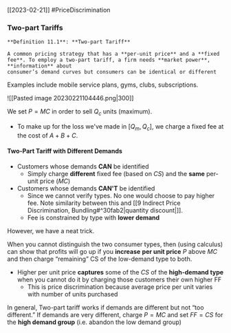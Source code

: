 [[2023-02-21]] #PriceDiscrimination

### Two-part Tariffs

```ad-important
**Definition 11.1**: **Two-part Tariff**

A common pricing strategy that has a **per-unit price** and a **fixed fee**. To employ a two-part tariff, a firm needs **market power**, **information** about  
consumer’s demand curves but consumers can be identical or different
```

Examples include mobile service plans, gyms, clubs, subscriptions.

![[Pasted image 20230221104446.png|300]]

We set $P=MC$ in order to sell $Q_c$ units (maximum).
- To make up for the loss we've made in $[Q_m, Q_c]$, we charge a fixed fee at the cost of $A+B+C$.


#### Two-Part Tariff with Different Demands
- Customers whose demands **CAN** be identified
	- Simply charge **different** fixed fee (based on $CS$) and the **same** per-unit price ($MC$)
- Customers whose demands **CAN'T** be identified
	- Since we cannot verify types. No one would choose to pay higher fee. Note similarity between this and [[9 Indirect Price Discrimination, Bundling#^30fab2|quantity discount|]].
	- Fee is constrained by type with **lower demand**

However, we have a neat trick.

When you cannot distinguish the two consumer types, then (using calculus) can show that profits will go up if you **increase** **per unit price** $P$ above $MC$ and then charge “remaining” CS of the low-demand type to both.
- Higher per unit price **captures** some of the $CS$ of the **high-demand type** when you cannot do it by charging those customers their own higher FF
	- This is price discrimination because average price per unit varies with number of units purchased

In general, Two-part tariff works if demands are different but not “too different.” If demands are very different, charge $P = MC$ and set $FF = CS$ for the **high demand group** (i.e.  abandon the low demand group)